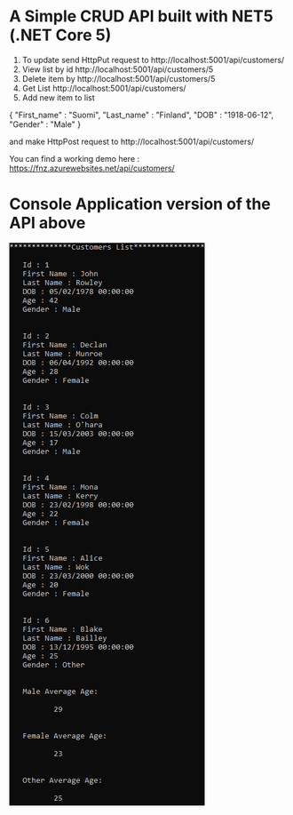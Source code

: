 # A Simple CRUD API built with NET5 (.NET Core 5)
1. To update send HttpPut request to http://localhost:5001/api/customers/
2. View list by id http://localhost:5001/api/customers/5
3. Delete item by http://localhost:5001/api/customers/5
4. Get List http://localhost:5001/api/customers/
5. Add new item to list

{
    "First_name" : "Suomi",
    "Last_name" : "Finland",
    "DOB" : "1918-06-12",
    "Gender" : "Male"
}

and make HttpPost request to http://localhost:5001/api/customers/

You can find a working demo here : https://fnz.azurewebsites.net/api/customers/

# Console Application version of the API above 
![Console App output](https://github.com/ashrafulhaque89/fnz/blob/master/Console%20Application/ConsoleApp.png)